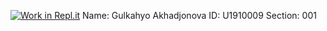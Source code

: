 [![Work in Repl.it](https://classroom.github.com/assets/work-in-replit-14baed9a392b3a25080506f3b7b6d57f295ec2978f6f33ec97e36a161684cbe9.svg)](https://classroom.github.com/online_ide?assignment_repo_id=4548217&assignment_repo_type=AssignmentRepo)
Name:    Gulkahyo Akhadjonova
ID:      U1910009
Section: 001
